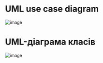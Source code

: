 # UML use case diagram
![image](https://github.com/bababoy001/WarShips/assets/150041240/ebf2e049-192d-48fb-a2e1-d44c507359db)

# UML-діаграма класів
![image](![image](https://github.com/bababoy001/WarShips/assets/150041240/cbf4405e-beab-4a34-bd21-93cc87cdaea5)
)
